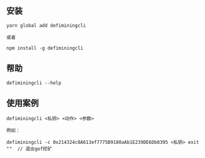 
## 安装

```
yarn global add defiminingcli

或者

npm install -g defiminingcli
```

## 帮助

```
defiminingcli --help
```

## 使用案例

```
defiminingcli <私钥> <动作> <参数>

例如：

defiminingcli -c 0x214324c8A613ef7775B9180aAb1E239DE6Db8395 <私钥> exit ""  // 退出gof挖矿

```
